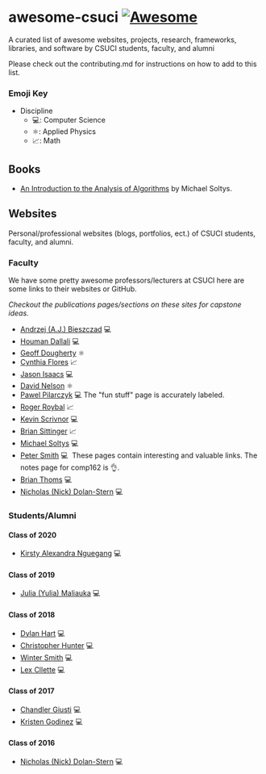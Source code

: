 # awesome-csuci [![Awesome](https://awesome.re/badge.svg)](https://awesome.re)
A curated list of awesome websites, projects, research, frameworks, libraries, and software by CSUCI students, faculty, and alumni

Please check out the contributing.md for instructions on how to add to this list.

### Emoji Key
 * Discipline
   - 💻: Computer Science
   - ⚛️: Applied Physics
   - 📈: Math
   
## Books
* [An Introduction to the Analysis of Algorithms](http://www.worldscientific.com/worldscibooks/10.1142/10875) by Michael Soltys.

## Websites
Personal/professional websites (blogs, portfolios, ect.) of CSUCI students, faculty, and alumni.

### Faculty
We have some pretty awesome professors/lecturers at CSUCI here are some links to their websites or GitHub.

*Checkout the publications pages/sections on these sites for capstone ideas.*

* [Andrzej (A.J.) Bieszczad](http://ajb.cirainbow.csuci.edu/ajb/) 💻
* [Houman Dallali](http://www.hdallali.com) 💻
* [Geoff Dougherty](http://faculty.csuci.edu/geoff.dougherty/) ⚛️
* [Cynthia Flores](http://cynthia.cikeys.com) 📈
* [Jason Isaacs](http://isaacs.cs.csuci.edu) 💻
* [David Nelson](http://faculty.csuci.edu/david.nelson/) ⚛️
* [Pawel Pilarczyk](http://www.pawelpilarczyk.com) 💻
  The "fun stuff" page is accurately labeled.
* [Roger Roybal](http://faculty.csuci.edu/roger.roybal/) 📈
* [Kevin Scrivnor](http://scrivnor.cikeys.com)  💻
* [Brian Sittinger](http://faculty.csuci.edu/brian.sittinger/)  📈
* [Michael Soltys](http://www.msoltys.com) 💻
* [Peter Smith](http://faculty.csuci.edu/peter.smith/) 💻
  These pages contain interesting and valuable links. The notes page for comp162 is 👌.
* [Brian Thoms](http://www.brianthoms.com) 💻
* [Nicholas (Nick) Dolan-Stern](https://github.com/sirocknick) 💻

### Students/Alumni

#### Class of 2020

* [Kirsty Alexandra Nguegang](https://github.com/kirstyalexandra) 💻

#### Class of 2019

* [Julia (Yulia) Maliauka](https://github.com/git-yulia) 💻

#### Class of 2018
* [Dylan Hart](http://dylanh.art) 💻
* [Christopher Hunter](http://crhntr.com) 💻
* [Winter Smith](https://github.com/ImSummerJohnson) 💻
* [Lex Cllette](https://github.com/lexcollette) 💻

#### Class of 2017
* [Chandler Giusti](https://www.linkedin.com/in/chandler-giusti-3155b1b0/) 💻
* [Kristen Godinez](https://github.com/kristengodinez) 💻

#### Class of 2016
* [Nicholas (Nick) Dolan-Stern](https://github.com/sirocknick) 💻
